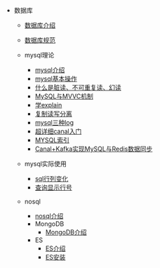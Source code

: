 
- 数据库
  - [数据库介绍](数据库/数据库介绍.md)
  - [数据库规范](数据库/数据库规范.md)
  - mysql理论
    - [mysql介绍](数据库/mysql/mysql介绍.md)
    - [mysql基本操作](数据库/mysql/基本操作.md)
    - [什么是脏读、不可重复读、幻读](数据库/mysql/什么是脏读、不可重复读、幻读.md)
    - [MySQL与MVVC机制](数据库/mysql/MySQL与MVVC机制.md)
    - [学explain](数据库/mysql/要精通SQL优化？那就学一学explain吧.md)
    - [复制读写分离](数据库/mysql/MySQL主从复制读写分离，能讲一下吗.md)
    - [mysql三种log](数据库/mysql/必须了解的mysql三种log.md)
    - [超详细canal入门](数据库/mysql/超详细canal入门.md)
    - [MYSQL索引](数据库/mysql/谈谈MYSQL索引是如何提高查询效率的.md)
    - [Canal+Kafka实现MySQL与Redis数据同步](数据库/mysql/Canal+Kafka实现MySQL与Redis数据同步.md)

  - mysql实际使用
    - [sql行列变化](数据库/MySQL使用/sql行列变化.md)
    - [查询显示行号](数据库/MySQL使用/mysql序号.md)

  - nosql
    - [nosql介绍](数据库/nosql/nosql介绍.md)
    - MongoDB
      - [MongoDB介绍](数据库/nosql/MongoDB/MongoDB介绍.md)
    - ES
      - [ES介绍](数据库/nosql/ES/es介绍.md)
      - [ES安装](数据库/nosql/ES/es安装.md)



